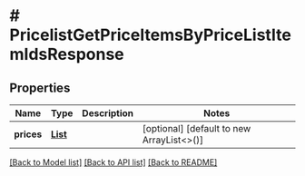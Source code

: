 # # PricelistGetPriceItemsByPriceListItemIdsResponse


## Properties 


Name | Type | Description | Notes
------------ | ------------- | ------------- | -------------
**prices**| [**List<PricelistGetPriceListItem>**](PricelistGetPriceListItem.md) |   | [optional] [default to new ArrayList<>()]


[[Back to Model list]](../../README.md#models) [[Back to API list]](../../README.md#endpoints) [[Back to README]](../../README.md)

